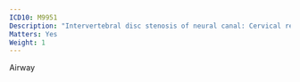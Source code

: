 ```yaml
---
ICD10: M9951
Description: "Intervertebral disc stenosis of neural canal: Cervical region"
Matters: Yes
Weight: 1
---
```

Airway
